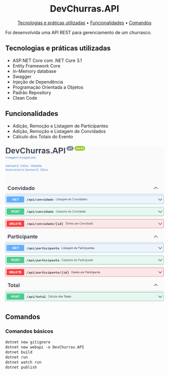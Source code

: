 <h1 align="center">
  DevChurras.API
</h1>
<p align="center">
  <a href="#tecnologias-e-práticas-utilizadas">Tecnologias e práticas utilizadas</a> •
  <a href="#funcionalidades">Funcionalidades</a> •
  <a href="#comandos">Comandos</a>
</p>

Foi desenvolvida uma API REST para gerenciamento de um churrasco.

## Tecnologias e práticas utilizadas
- ASP.NET Core com .NET Core 3.1
- Entity Framework Core
- In-Memory database
- Swagger
- Injeção de Dependência
- Programação Orientada a Objetos
- Padrão Repository
- Clean Code

## Funcionalidades
- Adição, Remoção e Listagem de Participantes
- Adição, Remoção e Listagem de Convidados
- Cálculo dos Totais do Evento

###

![alt text](https://raw.githubusercontent.com/samuel-oldra/DevChurras.API/main/README_IMGS/swagger_ui.png)

## Comandos

### Comandos básicos
```
dotnet new gitignore
dotnet new webapi -o DevChurras.API
dotnet build
dotnet run
dotnet watch run
dotnet publish
```
